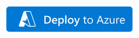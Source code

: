 

[![Deploy To Azure](https://raw.githubusercontent.com/Azure/azure-quickstart-templates/master/1-CONTRIBUTION-GUIDE/images/deploytoazure.svg?sanitize=true)](https://portal.azure.com/#create/Microsoft.Template/uri/https%3A%2F%2Fraw.githubusercontent.com%2Fjaviersoriano%2Fsentinel-all-in-one%2Fmaster%2FARMTemplates%2Fv2%2Fazuredeploy.json/createUIDefinitionUri/https%3A%2F%2Fraw.githubusercontent.com%2Fjaviersoriano%2Fsentinel-all-in-one%2Fmaster%2FARMTemplates%2Fv2%2FcreateUiDefinition.json)
